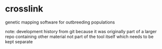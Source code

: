 # crosslink
genetic mapping software for outbreeding populations

note: development history from git because it was originally part of a larger repo containing other material not part of the tool itself which needs to be kept separate
